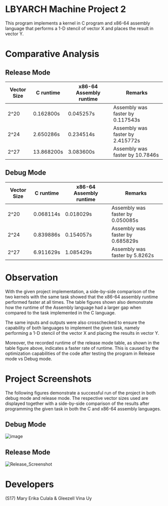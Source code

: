 # LBYARCH Machine Project 2
This program implements a kernel in C program and x86-64 assembly language that performs a 1-D stencil of vector X and places the result in vector Y.

# Comparative Analysis
## Release Mode
| Vector Size  | C runtime | x86-64 Assembly runtime | Remarks
| ------------- | ------------- | ------------- | ------------- |
| 2^20  | 0.162800s  | 0.045257s | Assembly was faster by 0.117543s |
| 2^24  | 2.650286s  | 0.234514s | Assembly was faster by 2.415772s |
| 2^27  | 13.868200s  | 3.083600s | Assembly was faster by 10.7846s |

## Debug Mode
| Vector Size  | C runtime | x86-64 Assembly runtime | Remarks
| ------------- | ------------- | ------------- | ------------- |
| 2^20  | 0.068114s  | 0.018029s | Assembly was faster by 0.050085s |
| 2^24  | 0.839886s  | 0.154057s | Assembly was faster by 0.685829s |
| 2^27  | 6.911629s  | 1.085429s | Assembly was faster by 5.8262s |

# Observation
With the given project implementation, a side-by-side comparison of the two kernels with the same task showed that the x86-64 assembly runtime performed faster at all times. The table figures shown also demonstrate how the runtime of the Assembly language had a larger gap when compared to the task implemented in the C language. 

The same inputs and outputs were also crosschecked to ensure the capability of both languages to implement the given task, namely performing a 1-D stencil of the vector X and placing the results in vector Y. 

Moreover, the recorded runtime of the release mode table, as shown in the table figure above, indicates a faster rate of runtime. This is caused by the optimization capabilities of the code after testing the program in Release mode vs Debug mode.
# Project Screenshots
The following figures demonstrate a successful run of the project in both debug mode and release mode. The respective vector sizes used are displayed together with a side-by-side comparison of the results after programming the given task in both the C and x86-64 assembly languages. 

## Debug Mode
![image](https://github.com/wavybangsy/LBYARCH-MP2/assets/26676907/42f49348-341d-418a-8b2a-48a3cd997640)

## Release Mode
![Release_Screenshot](https://github.com/wavybangsy/LBYARCH-MP2/assets/26676907/209987c7-7ddc-45c2-b6ee-0b34f3525391)

# Developers
(S17) Mary Erika Culala & Gleezell Vina Uy

